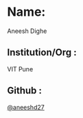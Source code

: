 # Name: 
Aneesh Dighe
## Institution/Org : 
VIT Pune
## Github : 
[@aneeshd27](https://github.com/aneeshd27)